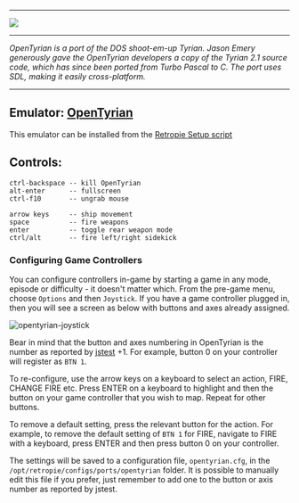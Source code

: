 
***
![](https://raw.githubusercontent.com/wiki/opentyrian/opentyrian/opentyrian_torm.png)

***
_OpenTyrian is a port of the DOS shoot-em-up Tyrian. Jason Emery generously gave the OpenTyrian developers a copy of the Tyrian 2.1 source code, which has since been ported from Turbo Pascal to C. The port uses SDL, making it easily cross-platform._

***
## Emulator: [OpenTyrian](https://github.com/opentyrian/opentyrian/wiki)

This emulator can be installed from the [Retropie Setup script](Updating-RetroPie#manage-packages)

## Controls:

```
ctrl-backspace -- kill OpenTyrian
alt-enter      -- fullscreen
ctrl-f10       -- ungrab mouse

arrow keys     -- ship movement
space          -- fire weapons
enter          -- toggle rear weapon mode
ctrl/alt       -- fire left/right sidekick
```

### Configuring Game Controllers

You can configure controllers in-game by starting a game in any mode, episode or difficulty - it doesn't matter which. From the pre-game menu, choose `Options` and then `Joystick`. If you have a game controller plugged in, then you will see a screen as below with buttons and axes already assigned.

![opentyrian-joystick](https://cloud.githubusercontent.com/assets/8166945/21713337/6231b3ba-d3f1-11e6-870c-cb090ed45ce5.png)

Bear in mind that the button and axes numbering in OpenTyrian is the number as reported by [jstest](RetroArch-Configuration#determining-button-values) +1. For example, button 0 on your controller will register as `BTN 1`.

To re-configure, use the arrow keys on a keyboard to select an action, FIRE, CHANGE FIRE etc. Press ENTER on a keyboard to highlight and then the button on your game controller that you wish to map. Repeat for other buttons.

To remove a default setting, press the relevant button for the action. For example, to remove the default setting of `BTN 1` for FIRE, navigate to FIRE with a keyboard, press ENTER and then press button 0 on your controller.

The settings will be saved to a configuration file, `opentyrian.cfg`, in the `/opt/retropie/configs/ports/opentyrian` folder. It is possible to manually edit this file if you prefer, just remember to add one to the button or axis number as reported by jstest.

